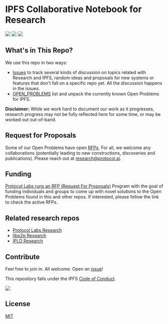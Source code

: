 # IPFS Collaborative Notebook for Research

[![](https://img.shields.io/badge/made%20by-Protocol%20Labs-blue.svg?style=flat-square)](http://protocol.ai)
[![](https://img.shields.io/badge/project-libp2p-yellow.svg?style=flat-square)](http://ipfs.io/)
[![](https://img.shields.io/badge/freenode-%23libp2p-yellow.svg?style=flat-square)](http://webchat.freenode.net/?channels=%23ipfs)

## What's in This Repo?

We use this repo in two ways:

- [Issues](https://github.com/ipfs/notes/issues) to track several kinds of discussion on topics related with Research and IPFS, random ideas and proposals for new systems or features that don't fall on a specific repo yet. All the discussion happens in the issues.
- [OPEN_PROBLEMS](./OPEN_PROBLEMS) list and unpack the currently known Open Problems for IPFS.

**Disclaimer:** While we work hard to document our work as it progresses, research progress may not be fully reflected here for some time, or may be worked out out-of-band.

## Request for Proposals

Some of our Open Problems have open [RFPs](https://github.com/protocol/research-rfps#rfps-and-grants). For all, we welcome any collaborations (potentially leading to new constructions, discoveries and publications). Please reach out at research@protocol.ai.

## Funding

[Protocol Labs runs an RFP (Request For Proposals)](https://github.com/protocol/research-rfps) Program with the goal of funding individuals and groups to come up with novel solutions to the Open Problems found in this and other repos. If interested, please follow the link to check the active RFPs.

## Related research repos

- [Protocol Labs Research](https://github.com/protocol/research)
- [libp2p Research](https://github.com/libp2p/notes)
- [IPLD Research](https://github.com/ipld/research)

## Contribute

Feel free to join in. All welcome. Open an [issue](https://github.com/libp2p/notes/issues)!

This repository falls under the IPFS [Code of Conduct](https://github.com/ipfs/community/blob/master/code-of-conduct.md).

[![](https://cdn.rawgit.com/jbenet/contribute-ipfs-gif/master/img/contribute.gif)](https://github.com/ipfs/community/blob/master/CONTRIBUTING.md)

## License

[MIT](LICENSE)
